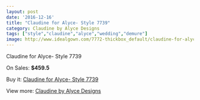 ```yaml
---
layout: post
date: '2016-12-16'
title: "Claudine for Alyce- Style 7739"
category: Claudine by Alyce Designs
tags: ["style","claudine","alyce","wedding","demure"]
image: http://www.idealgown.com/7772-thickbox_default/claudine-for-alyce-style-7739.jpg
---
```

Claudine for Alyce- Style 7739

On Sales: **$459.5**
<a href="https://www.idealgown.com/en/claudine-by-alyce-designs/3304-claudine-for-alyce-style-7739.html"><amp-img layout="responsive" width="600" height="600" src="//www.idealgown.com/7772-thickbox_default/claudine-for-alyce-style-7739.jpg" alt="Claudine for Alyce- Style 7739 0" /></a>
<a href="https://www.idealgown.com/en/claudine-by-alyce-designs/3304-claudine-for-alyce-style-7739.html"><amp-img layout="responsive" width="600" height="600" src="//www.idealgown.com/7773-thickbox_default/claudine-for-alyce-style-7739.jpg" alt="Claudine for Alyce- Style 7739 1" /></a>

Buy it: [Claudine for Alyce- Style 7739](https://www.idealgown.com/en/claudine-by-alyce-designs/3304-claudine-for-alyce-style-7739.html "Claudine for Alyce- Style 7739")

View more: [Claudine by Alyce Designs](https://www.idealgown.com/en/42-claudine-by-alyce-designs "Claudine by Alyce Designs")